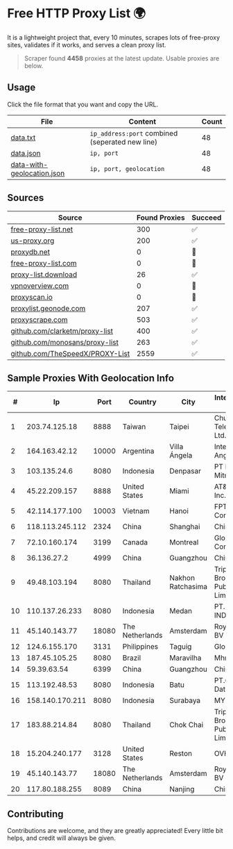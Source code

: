 
# Free HTTP Proxy List 🌍

It is a lightweight project that, every 10 minutes, scrapes lots of free-proxy sites, validates if it works, and serves a clean proxy list.


> Scraper found **4458** proxies at the latest update. Usable proxies are below.

## Usage

Click the file format that you want and copy the URL.


|File|Content|Count|
|----|-------|-----|
|[data.txt](https://raw.githubusercontent.com/themiralay/Proxy-List-World/master/data.txt)|`ip_address:port` combined (seperated new line)|48|
|[data.json](https://raw.githubusercontent.com/themiralay/Proxy-List-World/master/data.json)|`ip, port`|48|
|[data-with-geolocation.json](https://raw.githubusercontent.com/themiralay/Proxy-List-World/master/data-with-geolocation.json)|`ip, port, geolocation`|48|

## Sources

|Source|Found Proxies|Succeed|
|------|-------------|-------|
|[free-proxy-list.net](https://free-proxy-list.net)|300|✅|
|[us-proxy.org](https://www.us-proxy.org)|200|✅|
|[proxydb.net](http://proxydb.net)|0|🚫|
|[free-proxy-list.com](https://free-proxy-list.com/?page=&port=&type%5B%5D=http&type%5B%5D=https&up_time=0&search=Search)|0|🚫|
|[proxy-list.download](https://www.proxy-list.download/HTTP)|26|✅|
|[vpnoverview.com](https://vpnoverview.com/privacy/anonymous-browsing/free-proxy-servers)|0|🚫|
|[proxyscan.io](https://www.proxyscan.io)|0|🚫|
|[proxylist.geonode.com](https://proxylist.geonode.com/api/proxy-list?limit=300&page=1&sort_by=lastChecked&sort_type=desc&protocols=http,https)|207|✅|
|[proxyscrape.com](https://api.proxyscrape.com/v2/?request=displayproxies&protocol=http&timeout=10000&country=all&ssl=all&anonymity=all)|503|✅|
|[github.com/clarketm/proxy-list](https://raw.githubusercontent.com/clarketm/proxy-list/master/proxy-list-raw.txt)|400|✅|
|[github.com/monosans/proxy-list](https://raw.githubusercontent.com/monosans/proxy-list/main/proxies/http.txt)|263|✅|
|[github.com/TheSpeedX/PROXY-List](https://raw.githubusercontent.com/TheSpeedX/PROXY-List/master/http.txt)|2559|✅|


## Sample Proxies With Geolocation Info

|#|Ip|Port|Country|City|Internet Service Provider|
|-|--|----|-------|----|-------------------------|
|1|203.74.125.18|8888|Taiwan|Taipei|Chunghwa Telecom Co., Ltd.|
|2|164.163.42.12|10000|Argentina|Villa Ángela|Interret Villa Angela SRL|
|3|103.135.24.6|8080|Indonesia|Denpasar|PT Maxindo Mitra Solusi|
|4|45.22.209.157|8888|United States|Miami|AT&T Services, Inc.|
|5|42.114.177.100|10003|Vietnam|Hanoi|FPT Telecom Company|
|6|118.113.245.112|2324|China|Shanghai|Chinanet|
|7|72.10.160.174|3199|Canada|Montreal|GloboTech Communications|
|8|36.136.27.2|4999|China|Guangzhou|China Mobile|
|9|49.48.103.194|8080|Thailand|Nakhon Ratchasima|Triple T Broadband Public Company Limited|
|10|110.137.26.233|8080|Indonesia|Medan|PT. TELKOM INDONESIA|
|11|45.140.143.77|18080|The Netherlands|Amsterdam|RoyaleHosting BV|
|12|124.6.155.170|3131|Philippines|Taguig|Globe Telecom|
|13|187.45.105.25|8080|Brazil|Maravilha|Mhnet Telecom|
|14|59.39.63.54|6399|China|Guangzhou|Chinanet|
|15|113.192.48.53|8080|Indonesia|Batu|PT.Global Media Data Prima|
|16|158.140.170.211|8080|Indonesia|Surabaya|MYREPUBLIC|
|17|183.88.214.84|8080|Thailand|Chok Chai|Triple T Broadband Public Company Limited|
|18|15.204.240.177|3128|United States|Reston|OVH SAS|
|19|45.140.143.77|18080|The Netherlands|Amsterdam|RoyaleHosting BV|
|20|117.80.188.255|8089|China|Nanjing|China Telecom|



## Contributing

Contributions are welcome, and they are greatly appreciated! Every
little bit helps, and credit will always be given.

